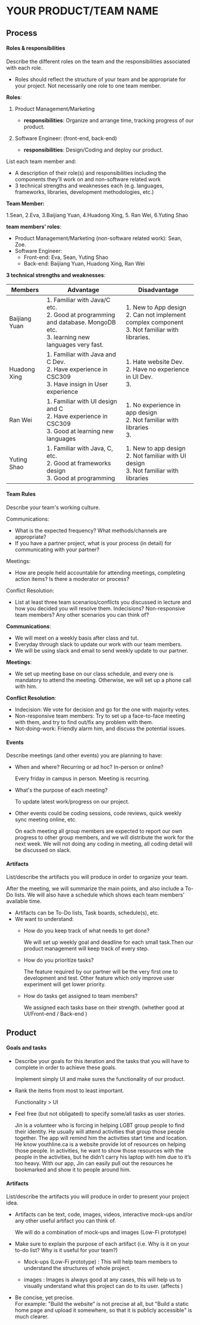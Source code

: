 # YOUR PRODUCT/TEAM NAME

## Process

#### Roles & responsibilities

Describe the different roles on the team and the responsibilities associated with each role. 
 * Roles should reflect the structure of your team and be appropriate for your project. Not necessarily one role to one team member.

__Roles__:
1. Product Management/Marketing

    * __responsibilities__: Organize and arrange time, tracking progress of our product.
2. Software Engineer: (front-end, back-end)

    * __responsibilities__: Design/Coding and deploy our product.


List each team member and:
 * A description of their role(s) and responsibilities including the components they'll work on and non-software related work
 * 3 technical strengths and weaknesses each (e.g. languages, frameworks, libraries, development methodologies, etc.)

__Team Member:__

1.Sean, 2.Eva, 3.Baijiang Yuan, 4.Huadong Xing, 5. Ran Wei, 6.Yuting Shao

__team members’ roles__:
 * Product Management/Marketing (non-software related work): Sean, Zoe.
 * Software Engineer: 
    * Front-end: Eva, Sean, Yuting Shao
    * Back-end:  Baijiang Yuan, Huadong Xing, Ran Wei

__3 technical strengths and weaknesses__:

Members | Advantage | Disadvantage
--- | --- | ---
Baijiang Yuan | 1. Familiar with Java/C etc. </br> 2. Good at programming and database. MongoDB etc. </br> 3. learning new languages very fast. </br> | 1. New to App design </br> 2. Can not implement complex component </br> 3. Not familiar with libraries. </br>
Huadong Xing | 1. Familiar with Java and C Dev. </br> 2. Have experience in CSC309 </br> 3. Have insign in User experience </br> | 1. Hate website Dev. </br> 2. Have no experience in UI Dev. </br> 3. </br>
Ran Wei | 1. Familiar with UI design and C </br> 2. Have experience in CSC309 </br> 3. Good at learning new languages </br> | 1. No experience in app design </br> 2. Not familiar with libraries </br> 3. </br>
Yuting Shao | 1. Familiar with Java, C, etc. </br> 2. Good at frameworks design </br> 3. Good at programming </br> | 1. New to app design </br> 2. Not familiar with UI design </br> 3. Not familiar with libraries <br>


#### Team Rules

Describe your team's working culture.

Communications:
 * What is the expected frequency? What methods/channels are appropriate? 
 * If you have a partner project, what is your process (in detail) for communicating with your partner?
 
Meetings:
 * How are people held accountable for attending meetings, completing action items? Is there a moderator or process?
 
Conflict Resolution:
 * List at least three team scenarios/conflicts you discussed in lecture and how you decided you will resolve them. Indecisions? Non-responsive team members? Any other scenarios you can think of?

__Communications__:
 * We will meet on a weekly basis after class and tut.
 * Everyday through slack to update our work with our team members.
 * We will be using slack and email to send weekly update to our partner. 
 
__Meetings__:
 * We set up meeting base on our class schedule, and every one is mandatory to attend the meeting. Otherwise, we will set up a phone call with him.
 
__Conflict Resolution__:
 * Indecision: We vote for decision and go for the one with majority votes.
 * Non-responsive team members: Try to set up a face-to-face meeting with them, and try to find out/fix any problem with them.
 * Not-doing-work: Friendly alarm him, and discuss the potential issues.

#### Events

Describe meetings (and other events) you are planning to have:
 * When and where? Recurring or ad hoc? In-person or online?
 
   Every friday in campus in person. Meeting is recurring.
 
 * What's the purpose of each meeting?
 
   To update latest work/progress on our project. 
 
 * Other events could be coding sessions, code reviews, quick weekly sync meeting online, etc.
 
   On each meeting all group members are expected to report our own progress to other group members, and we will distribute the work for the next week. We will not doing any coding in meeting, all coding detail will be discussed on slack.
 

#### Artifacts

List/describe the artifacts you will produce in order to organize your team.   

   After the meeting, we will summarize the main points, and also include a To-Do lists. We will also have a schedule which shows each team members’ available time.

 * Artifacts can be To-Do lists, Task boards, schedule(s), etc.
 * We want to understand:
   * How do you keep track of what needs to get done?
   
      We will set up weekly goal and deadline for each small task.Then our product management will keep track of every step.
   
   * How do you prioritize tasks?
   
      The feature required by our partner will be the very first one to development and test. Other feature which only improve user experiment will get lower priority.

   * How do tasks get assigned to team members?
   
      We assigned each tasks base on their strength. (whether good at UI/Front-end / Back-end )


## Product

#### Goals and tasks

 * Describe your goals for this iteration and the tasks that you will have to complete in order to achieve these goals.
 
   Implement simply UI and make sures the functionality of our product.

 * Rank the items from most to least important.
   
   Functionality > UI
   
 * Feel free (but not obligated) to specify some/all tasks as user stories.
 
   Jin is a volunteer who is forcing in helping LGBT group people to find their identity. He usually will attend activities that group those people together. The app will remind him the activities start time and location. He know youthline.ca is a website provide lot of resources on helping those people. In activities, he want to show those resources with the people in the activities, but he didn’t carry his laptop with him due to it’s too heavy. With our app, Jin can easily pull out the resources he bookmarked and show it to people around him.


#### Artifacts

List/describe the artifacts you will produce in order to present your project idea.

 * Artifacts can be text, code, images, videos, interactive mock-ups and/or any other useful artifact you can think of.
 
   We will do a combination of  mock-ups and images (Low-Fi prototype) 

 * Make sure to explain the purpose of each artifact (i.e. Why is it on your to-do list? Why is it useful for your team?)
 
   * Mock-ups (Low-Fi prototype) : This will help team members to understand the structures of whole project.

   * images : Images is always good at any cases, this will help us to visually understand what this project can do to its user. (affects )

 * Be concise, yet precise.         
   For example: "Build the website" is not precise at all, but "Build a static home page and upload it somewhere, so that it is publicly accessible" is much clearer.
